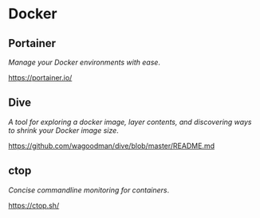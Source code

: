 # Docker #

## Portainer ##

_Manage your Docker environments with ease_.

<https://portainer.io/>

## Dive ##

_A tool for exploring a docker image, layer contents, and discovering ways to shrink your Docker image size_.

<https://github.com/wagoodman/dive/blob/master/README.md>

## ctop ##

_Concise commandline monitoring for containers_.

<https://ctop.sh/>